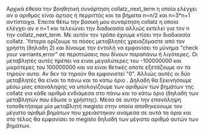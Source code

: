 Αρχικά έθεσα  την βοηθητική συνάρτηση collatz_next_term η οποία ελέγχει αν ο αριθμός είναι άρτιος ή περριττός και τα βήματα n=n/2 και n=3*n+1 αντίστοιχα.
Έπειτα θέτω την βασική μου συνάρτηση collatz η οποία ελέγχει αν ο n=1 και τελειώνει την διαδικασία αλλιώς εκτελεί για τον n την collatz_next_term.
Με αυτόν τον τρόπο έχουμε κτίσει την διαδικασία collatz.
Ύστερα ορίζουμε το πόσες μεταβλητές χρειαζόμαστε από τον χρήστη (δηλαδη 2) και δίνουμε την εντολή να εμφανίσει το μύνημα "check your varriants,error" σε περιπτώσεις που δίνουν παραπάνω ή λιγότερες.
Οι μεταβλητές αυτές πρέπει να ειναι μεγαλύτερες του -100000000 και μικρότερες του 100000000 και να είναι θετικές οποτε εξετάζουμε αν τα τηρούν αυτα. Αν δεν τα τηρούν θα εμφανιστεί "0".
Αλλιώς αυτές οι δύο μεταβλητές θα είναι το πάνω και το κάτω όριο . Δηλαδή θα ξεκινήσουμε μέσω μίας επανάληψης να υπολογίζουμε των αριθμών των βημάτων της collatz για κάθε αριθμό ενδιάμεσα στο πάνω και το κάτω όριο (δηλαδή των μεταβλητών που έδωσε ο χρήστης).
Μέσα σε αυτήν την επανάληψη τοποθετήσαμε μία μεταβλητή megisto στην οποία αποθηκεύουμε τον μέγιστο αριθμό βημάτων που χρειάστηκαν ανάμεσα σε αυτά τα όρια και στο τέλος θα εμφανίσει το megisto δηλαδή των μέγιστο αριθμό αυτών των βημάτων.
